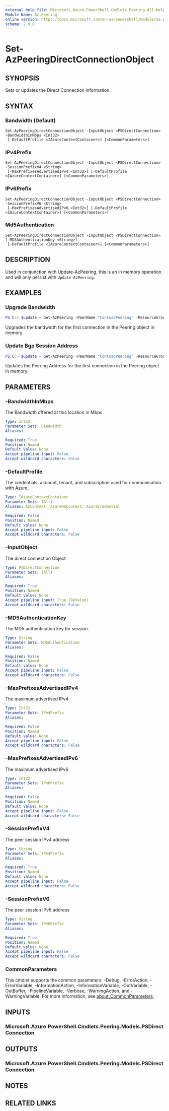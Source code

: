 ```yaml
---
external help file: Microsoft.Azure.PowerShell.Cmdlets.Peering.dll-Help.xml
Module Name: Az.Peering
online version: https://docs.microsoft.com/en-us/powershell/module/az.peering/set-azpeeringdirectconnectionobject
schema: 2.0.0
---
```


# Set-AzPeeringDirectConnectionObject

## SYNOPSIS
Sets or updates the Direct Connection information. 

## SYNTAX

### Bandwidth (Default)
```
Set-AzPeeringDirectConnectionObject -InputObject <PSDirectConnection> -BandwidthInMbps <Int32>
 [-DefaultProfile <IAzureContextContainer>] [<CommonParameters>]
```

### IPv4Prefix
```
Set-AzPeeringDirectConnectionObject -InputObject <PSDirectConnection> -SessionPrefixV4 <String>
 [-MaxPrefixesAdvertisedIPv4 <Int32>] [-DefaultProfile <IAzureContextContainer>] [<CommonParameters>]
```

### IPv6Prefix
```
Set-AzPeeringDirectConnectionObject -InputObject <PSDirectConnection> -SessionPrefixV6 <String>
 [-MaxPrefixesAdvertisedIPv6 <Int32>] [-DefaultProfile <IAzureContextContainer>] [<CommonParameters>]
```

### Md5Authentication
```
Set-AzPeeringDirectConnectionObject -InputObject <PSDirectConnection> [-MD5AuthenticationKey <String>]
 [-DefaultProfile <IAzureContextContainer>] [<CommonParameters>]
```

## DESCRIPTION
Used in conjunction with Update-AzPeering, this is an in memory operation and will only persist with `Update-AzPeering`. 

## EXAMPLES

### Upgrade Bandwidth
```powershell
PS C:> $update = Get-AzPeering -PeerName "ContosoPeering" -ResourceGroupName rg1 | Set-AzPeeringDirectConnectionObject -BandwidthInMbps 30000
```

Upgrades the bandwidth for the first connection in the Peering object in memory. 

### Update Bgp Session Address
```powershell
PS C:> $update = Get-AzPeering -PeerName "ContosoPeering" -ResourceGroupName rg1 | Set-AzPeeringDirectConnectionObject -SessionPrefixV4 "192.168.0.1" -MaxPrefixesAdvertisedIPv4 20000
```

Updates the Peering Address for the first connection in the Peering object in memory. 

## PARAMETERS

### -BandwidthInMbps
The Bandwidth offered at this location in Mbps.

```yaml
Type: Int32
Parameter Sets: Bandwidth
Aliases:

Required: True
Position: Named
Default value: None
Accept pipeline input: False
Accept wildcard characters: False
```

### -DefaultProfile
The credentials, account, tenant, and subscription used for communication with Azure.

```yaml
Type: IAzureContextContainer
Parameter Sets: (All)
Aliases: AzContext, AzureRmContext, AzureCredential

Required: False
Position: Named
Default value: None
Accept pipeline input: False
Accept wildcard characters: False
```

### -InputObject
The direct connection Object

```yaml
Type: PSDirectConnection
Parameter Sets: (All)
Aliases:

Required: True
Position: Named
Default value: None
Accept pipeline input: True (ByValue)
Accept wildcard characters: False
```

### -MD5AuthenticationKey
The MD5 authentication key for session.

```yaml
Type: String
Parameter Sets: Md5Authentication
Aliases:

Required: False
Position: Named
Default value: None
Accept pipeline input: False
Accept wildcard characters: False
```

### -MaxPrefixesAdvertisedIPv4
The maximum advertised IPv4

```yaml
Type: Int32
Parameter Sets: IPv4Prefix
Aliases:

Required: False
Position: Named
Default value: None
Accept pipeline input: False
Accept wildcard characters: False
```

### -MaxPrefixesAdvertisedIPv6
The maximum advertised IPv6

```yaml
Type: Int32
Parameter Sets: IPv6Prefix
Aliases:

Required: False
Position: Named
Default value: None
Accept pipeline input: False
Accept wildcard characters: False
```

### -SessionPrefixV4
The peer session IPv4 address

```yaml
Type: String
Parameter Sets: IPv4Prefix
Aliases:

Required: True
Position: Named
Default value: None
Accept pipeline input: False
Accept wildcard characters: False
```

### -SessionPrefixV6
The peer session IPv6 address

```yaml
Type: String
Parameter Sets: IPv6Prefix
Aliases:

Required: True
Position: Named
Default value: None
Accept pipeline input: False
Accept wildcard characters: False
```

### CommonParameters
This cmdlet supports the common parameters: -Debug, -ErrorAction, -ErrorVariable, -InformationAction, -InformationVariable, -OutVariable, -OutBuffer, -PipelineVariable, -Verbose, -WarningAction, and -WarningVariable. For more information, see [about_CommonParameters](http://go.microsoft.com/fwlink/?LinkID=113216).

## INPUTS

### Microsoft.Azure.PowerShell.Cmdlets.Peering.Models.PSDirectConnection

## OUTPUTS

### Microsoft.Azure.PowerShell.Cmdlets.Peering.Models.PSDirectConnection

## NOTES

## RELATED LINKS
